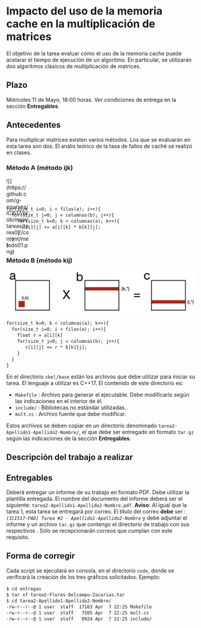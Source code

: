 # Impacto del uso de la memoria cache en la multiplicación de matrices

El objetivo de la tarea evaluar cómo el uso de la memoria cache puede acelarar el tiempo de ejecución de un algoritmo. En particular, se utilizarán dos algoritmos clásicos de multiplicación de matrices.

## Plazo

Miércoles 11 de Mayo, 18:00 horas. Ver condiciones de entrega en la sección **Entregables**.

## Antecedentes

Para multiplicar matrices existen varios métodos. Los que se evaluarán en esta tarea son dos. El anális teórico de la tasa de fallos de caché se realizó en clases.

### Método A (método ijk)

<div style="width:60px ; height:60px">
![](https://github.com/g-courses/ICI517/blob/main/tareas/tarea02/content/metodo01.png)
</div>

```
for(size_t i=0; i < filas(a); i++){
  for(size_t j=0; j < columnas(b); j++){
    for(size_t k=0; k < columnas(a); k++){
      c[i][j] += a[i][k] * b[k][j];
    }			
  }
}
```

### Método B (método kij)

![](https://github.com/g-courses/ICI517/blob/main/tareas/tarea02/content/metodo02.png)

```
for(size_t k=0; k < columnas(a); k++){
  for(size_t i=0; i < filas(a); i++){
    float r = a[i][k]
    for(size_t j=0; j < columnas(b); j++){
       c[i][j] += r * b[k][j];
    }			
  }
}
```

En el directorio ```skel/base``` están los archivos que debe utilizar para iniciar su tarea. El lenguaje a utilizar es C++17. El contenido de este directorio es:

* ```Makefile``` : Archivo para generar el ejecutable. Debe modificarlo según las indicaciones en el interior de él.
* ```include/``` : Bibliotecas no estándar utilizadas..
* ```mult.cc``` : Archivo fuente que debe modificar. 

Estos archivos se deben copiar en un directorio denominado ```tarea2-Apellido1-Apellido2-Nombre/```, el que debe ser entregado en formato ```tar.gz``` según las indicaciones de la sección **Entregables**.


## Descripción del trabajo a realizar


## Entregables

Deberá entregar un informe de su trabajo en formato PDF. Debe utilizar la plantilla entregada. El nombre del documento del informe deberá ser el siguiente: ```tarea2-Apellido1-Apellido2-Nombre.pdf```. **Aviso**: Al igual que la tarea 1, esta tarea se entregará por correo. El título del correo **debe** ser : *```[ICI517-PAD] Tarea #2 - Apellido1-Apellido2-Nombre```* y debe adjuntar el informe y un archivo ```tar.gz``` que contengo el directorio de trabajo con sus respectivos . Sólo se recepcionarán correos que cumplan con este requisito.
 
## Forma de corregir

Cada script se ejecutará en consola, en el directorio ```code```, donde se verificará la creación de los tres gráficos solicitados. Ejemplo:

```
$ cd entregas
$ tar xf tarea2-Flores-Delcampo-Zacarias.tar
$ cd tarea2-Apellido1-Apellido2-Nombre/
-rw-r--r--@ 1 user  staff  17163 Apr  7 22:25 Makefile
-rw-r--r--@ 1 user  staff   7505 Apr  7 22:25 mult.cc
-rw-r--r--@ 1 user  staff   8924 Apr  7 22:25 include/
```


